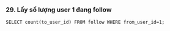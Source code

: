 ### 29. Lấy số lượng user 1 đang follow
```mysql
SELECT count(to_user_id) FROM follow WHERE from_user_id=1;
```